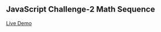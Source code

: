 ## JavaScript Challenge-2 Math Sequence

[Live Demo](https://michaelgreco7.github.io/JS-Challenge-2/)
